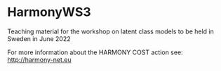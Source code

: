 # HarmonyWS3

Teaching material for the workshop on latent class models to be held in Sweden in June 2022

For more information about the HARMONY COST action see:  http://harmony-net.eu
